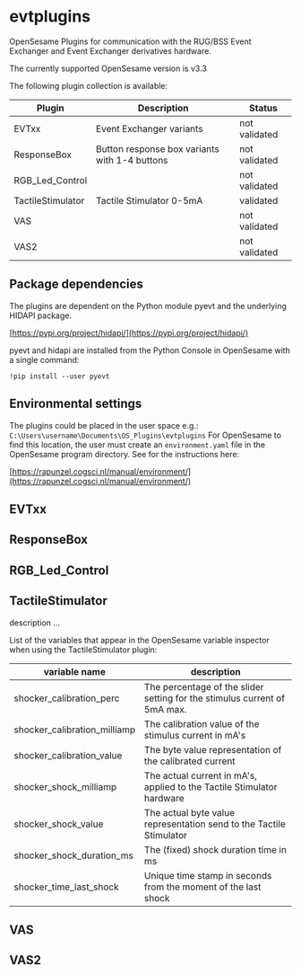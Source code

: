 # evtplugins
OpenSesame Plugins for communication with the RUG/BSS Event Exchanger and Event Exchanger derivatives hardware.

The currently supported OpenSesame version is v3.3

The following plugin collection is available:

Plugin | Description | Status
------ | ----------- | ------
EVTxx | Event Exchanger variants | not validated
ResponseBox | Button response box variants with 1-4 buttons | not validated
RGB_Led_Control |  | not validated
TactileStimulator | Tactile Stimulator 0-5mA | validated
VAS |  | not validated
VAS2 |  | not validated

## Package dependencies
The plugins are dependent on the Python module pyevt and the underlying HIDAPI package.

[https://pypi.org/project/hidapi/](https://pypi.org/project/hidapi/)

pyevt and hidapi are installed from the Python Console in OpenSesame with a single command:

`!pip install --user pyevt`

## Environmental settings
The plugins could be placed in the user space e.g.: `C:\Users\username\Documents\OS_Plugins\evtplugins`
For OpenSesame to find this location, the user must create an `environment.yaml` file in the OpenSesame program directory. See for the instructions here:

[https://rapunzel.cogsci.nl/manual/environment/](https://rapunzel.cogsci.nl/manual/environment/) 

## EVTxx

## ResponseBox

## RGB_Led_Control

## TactileStimulator
description ...

List of the variables that appear in the OpenSesame variable inspector when using the TactileStimulator plugin:

variable name | description
------------- | -----------
shocker_calibration_perc | The percentage of the slider setting for the stimulus current of 5mA max.
shocker_calibration_milliamp | The calibration value of the stimulus current in mA's
shocker_calibration_value | The byte value representation of the calibrated current
shocker_shock_milliamp | The actual current in mA's, applied to the Tactile Stimulator hardware
shocker_shock_value | The actual byte value representation send to the Tactile Stimulator
shocker_shock_duration_ms | The (fixed) shock duration time in ms
shocker_time_last_shock | Unique time stamp in seconds from the moment of the last shock

## VAS

## VAS2

